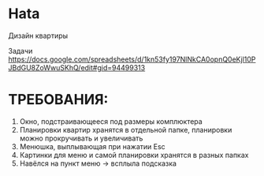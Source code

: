 # Hata
Дизайн квартиры

Задачи
https://docs.google.com/spreadsheets/d/1kn53fy197NlNkCA0opnQ0eKjl10PJBdGU8ZoWwuSKhQ/edit#gid=94499313



# ТРЕБОВАНИЯ:
1. Окно, подстраивающееся под размеры комплюктера
2. Планировки квартир хранятся в отдельной папке, планировки можно прокручивать и увеличивать
3. Менюшка, выплывающая при нажатии Esc
4. Картинки для меню и самой планировки хранятся в разных папках
5. Навёлся на пункт меню -> всплыла подсказка
